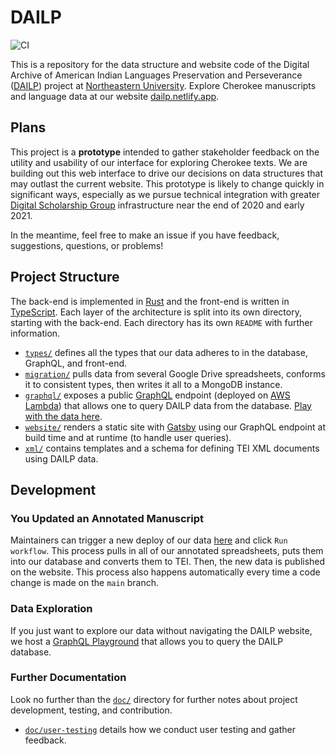 # DAILP

![CI](https://github.com/NEU-DSG/dailp-encoding/workflows/CI/badge.svg)

This is a repository for the data structure and website code of the Digital Archive of American Indian Languages Preservation and Perseverance ([DAILP](https://dailp.northeastern.edu)) project at [Northeastern University](https://northeastern.edu).
Explore Cherokee manuscripts and language data at our website [dailp.netlify.app](https://dailp.netlify.app).

## Plans

This project is a **prototype** intended to gather stakeholder feedback on the utility and usability of our interface for exploring Cherokee texts.
We are building out this web interface to drive our decisions on data structures that may outlast the current website.
This prototype is likely to change quickly in significant ways, especially as we pursue technical integration with greater [Digital Scholarship Group](https://dsg.northeastern.edu/) infrastructure near the end of 2020 and early 2021.

In the meantime, feel free to make an issue if you have feedback, suggestions, questions, or problems!

## Project Structure

The back-end is implemented in [Rust](https://rust-lang.org) and the front-end is written in [TypeScript](https://www.typescriptlang.org/).
Each layer of the architecture is split into its own directory, starting with the back-end.
Each directory has its own `README` with further information.

- [`types/`](types) defines all the types that our data adheres to in the database, GraphQL, and front-end.
- [`migration/`](migration) pulls data from several Google Drive spreadsheets, conforms it to consistent types, then writes it all to a MongoDB instance.
- [`graphql/`](graphql) exposes a public [GraphQL](https://graphql.org/) endpoint (deployed on [AWS Lambda](https://aws.amazon.com/lambda/)) that allows one to query DAILP data from the database. [Play with the data here](https://e3j0jht905.execute-api.us-east-1.amazonaws.com/prod/graphql).
- [`website/`](website) renders a static site with [Gatsby](https://gatsbyjs.org/) using our GraphQL endpoint at build time and at runtime (to handle user queries).
- [`xml/`](xml) contains templates and a schema for defining TEI XML documents using DAILP data.

## Development

### You Updated an Annotated Manuscript

Maintainers can trigger a new deploy of our data [here](https://github.com/NEU-DSG/dailp-encoding/actions?query=workflow%3ACI) and click `Run workflow`.
This process pulls in all of our annotated spreadsheets, puts them into our database and converts them to TEI.
Then, the new data is published on the website.
This process also happens automatically every time a code change is made on the `main` branch.

### Data Exploration

If you just want to explore our data without navigating the DAILP website, we host a [GraphQL Playground](https://e3j0jht905.execute-api.us-east-1.amazonaws.com/prod/graphql) that allows you to query the DAILP database.

### Further Documentation

Look no further than the [`doc/`](doc) directory for further notes about project development, testing, and contribution.

- [`doc/user-testing`](doc/user-testing.md) details how we conduct user testing and gather feedback.
